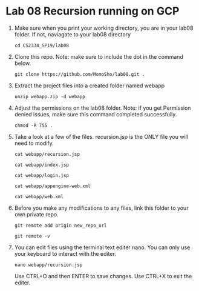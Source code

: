 # Lab 08 Recursion running on GCP
1. Make sure when you print your working directory, you are in your lab08 folder.
   If not, naviagate to your lab08 directory
   
   `cd CS2334_SP19/lab08`
   
2. Clone this repo. Note: make sure to include the dot in the command below.
   
   `git clone https://github.com/MomoSho/lab08.git .`
   
3. Extract the project files into a created folder named webapp
   
   `unzip webapp.zip -d webapp`

4. Adjust the permissions on the lab08 folder. Note: if you get Permission denied issues, make sure this command completed successfully.
   
   `chmod -R 755 .`

5. Take a look at a few of the files. recursion.jsp is the ONLY file you will need to modify.
   
   `cat webapp/recursion.jsp`
   
   `cat webapp/index.jsp`
   
   `cat webapp/login.jsp`
   
   `cat webapp/appengine-web.xml`
   
   `cat webapp/web.xml`

6. Before you make any modifications to any files, link this folder to your own private repo.
   
   `git remote add origin new_repo_url`
   
   `git remote -v`

7. You can edit files using the terminal text editer nano. You can only use your keyboard to interact with the editer.
   
   `nano webapp/recursion.jsp`
   
   Use CTRL+O and then ENTER to save changes.
   Use CTRL+X to exit the editer.
